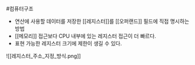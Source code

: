 #컴퓨터구조 

+ 연산에 사용할 데이터를 저장한 [[레지스터]]를 [[오퍼랜드]] 필드에 직접 명시하는 방법
+ [[메모리]] 접근보다 CPU 내부에 있는 레지스터 접근이 더 빠르다.
+ 표현 가능한 레지스터 크기에 제한이 생길 수 있다.

![[레지스터_주소_지정_방식.png]]